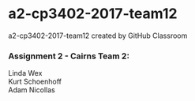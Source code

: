 # a2-cp3402-2017-team12
a2-cp3402-2017-team12 created by GitHub Classroom

<h3>Assignment 2 - Cairns Team 2:<br></h3>
Linda Wex<br>
Kurt Schoenhoff<br>
Adam Nicollas<br>
